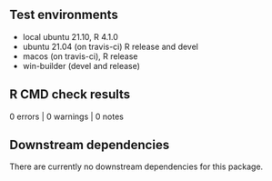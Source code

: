 ## Test environments

- local ubuntu 21.10, R 4.1.0
- ubuntu 21.04 (on travis-ci) R release and devel
- macos (on travis-ci), R release
- win-builder (devel and release)

## R CMD check results

0 errors | 0 warnings | 0 notes

## Downstream dependencies

There are currently no downstream dependencies for this package.
